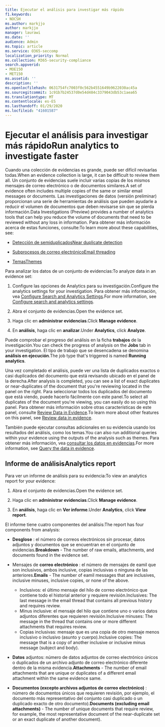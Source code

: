 ```yaml
---
title: Ejecutar el análisis para investigar más rápido
f1.keywords:
- NOCSH
ms.author: markjjo
author: markjjo
manager: laurawi
ms.date: ''
audience: Admin
ms.topic: article
ms.service: O365-seccomp
localization_priority: Normal
ms.collection: M365-security-compliance
search.appverid:
- MOE150
- MET150
ms.assetid: ''
description: ''
ms.openlocfilehash: 0631754fc7003f0c562b4551649b9622030ac45a
ms.sourcegitcommit: 1c91b7b24537d0e54d484c3379043db53c1aea65
ms.translationtype: MT
ms.contentlocale: es-ES
ms.lasthandoff: 01/29/2020
ms.locfileid: "41601587"
---
```

# <a name="run-analytics-to-investigate-faster"></a><span data-ttu-id="e49f5-102">Ejecutar el análisis para investigar más rápido</span><span class="sxs-lookup"><span data-stu-id="e49f5-102">Run analytics to investigate faster</span></span>

<span data-ttu-id="e49f5-103">Cuando una colección de evidencias es grande, puede ser difícil revisarlas todas.</span><span class="sxs-lookup"><span data-stu-id="e49f5-103">When an evidence collection is large, it can be difficult to review them all.</span></span> <span data-ttu-id="e49f5-104">Un conjunto de evidencias suele incluir varias copias de los mismos mensajes de correo electrónico o de documentos similares.</span><span class="sxs-lookup"><span data-stu-id="e49f5-104">A set of evidence often includes multiple copies of the same or similar email messages or documents.</span></span> <span data-ttu-id="e49f5-105">Las investigaciones de datos (versión preliminar) proporcionan una serie de herramientas de análisis que pueden ayudarle a reducir el volumen de documentos que deben revisarse sin que se pierda información.</span><span class="sxs-lookup"><span data-stu-id="e49f5-105">Data Investigations (Preview) provides a number of analytics tools that can help you reduce the volume of documents that need to be reviewed without any loss in information.</span></span> <span data-ttu-id="e49f5-106">Para obtener más información acerca de estas funciones, consulte:</span><span class="sxs-lookup"><span data-stu-id="e49f5-106">To learn more about these capabilities, see:</span></span>

- [<span data-ttu-id="e49f5-107">Detección de semiduplicados</span><span class="sxs-lookup"><span data-stu-id="e49f5-107">Near duplicate detection</span></span>](near-duplicates.md)

- [<span data-ttu-id="e49f5-108">Subprocesos de correo electrónico</span><span class="sxs-lookup"><span data-stu-id="e49f5-108">Email threading</span></span>](email-threading.md)

- [<span data-ttu-id="e49f5-109">Temas</span><span class="sxs-lookup"><span data-stu-id="e49f5-109">Themes</span></span>](themes.md)

<span data-ttu-id="e49f5-110">Para analizar los datos de un conjunto de evidencias:</span><span class="sxs-lookup"><span data-stu-id="e49f5-110">To analyze data in an evidence set:</span></span>

1. <span data-ttu-id="e49f5-111">Configure las opciones de Analytics para su investigación.</span><span class="sxs-lookup"><span data-stu-id="e49f5-111">Configure the analytics settings for your investigation.</span></span> <span data-ttu-id="e49f5-112">Para obtener más información, vea [Configure Search and Analytics Settings](configure-search-analytics-settings.md).</span><span class="sxs-lookup"><span data-stu-id="e49f5-112">For more information, see [Configure search and analytics settings](configure-search-analytics-settings.md).</span></span>

2. <span data-ttu-id="e49f5-113">Abra el conjunto de evidencias.</span><span class="sxs-lookup"><span data-stu-id="e49f5-113">Open the evidence set.</span></span>

3. <span data-ttu-id="e49f5-114">Haga clic en **administrar evidencias**.</span><span class="sxs-lookup"><span data-stu-id="e49f5-114">Click **Manage evidence**.</span></span>

4. <span data-ttu-id="e49f5-115">En **análisis**, haga clic en **analizar**.</span><span class="sxs-lookup"><span data-stu-id="e49f5-115">Under **Analytics**, click **Analyze**.</span></span>

<span data-ttu-id="e49f5-116">Puede comprobar el progreso del análisis en la ficha **trabajos** de la investigación.</span><span class="sxs-lookup"><span data-stu-id="e49f5-116">You can check the progress of analysis on the **Jobs** tab in your investigation.</span></span> <span data-ttu-id="e49f5-117">El tipo de trabajo que se desencadena se denomina **análisis en ejecución**.</span><span class="sxs-lookup"><span data-stu-id="e49f5-117">The job type that's triggered is named **Running analytics**.</span></span>

 <span data-ttu-id="e49f5-118">Una vez completado el análisis, puede ver una lista de duplicados exactos o casi duplicados del documento que está revisando ubicado en el panel de la derecha.</span><span class="sxs-lookup"><span data-stu-id="e49f5-118">After analysis is completed, you can see a list of exact duplicates or near-duplicates of the document that you're reviewing located in the panel on the right.</span></span> <span data-ttu-id="e49f5-119">Para seleccionar todos los duplicados del documento que está viendo, puede hacerlo fácilmente con este panel.</span><span class="sxs-lookup"><span data-stu-id="e49f5-119">To select all duplicates of the document you're viewing, you can easily do so using this panel.</span></span> <span data-ttu-id="e49f5-120">Para obtener más información sobre otras características de este panel, consulte [Review Data in Evidence](review-data-in-evidence.md).</span><span class="sxs-lookup"><span data-stu-id="e49f5-120">To learn more about other features on this panel, see [Review data in evidence](review-data-in-evidence.md).</span></span> 

<span data-ttu-id="e49f5-121">También puede ejecutar consultas adicionales en su evidencia usando los resultados del análisis, como los temas.</span><span class="sxs-lookup"><span data-stu-id="e49f5-121">You can also run additional queries within your evidence using the outputs of the analysis such as themes.</span></span> <span data-ttu-id="e49f5-122">Para obtener más información, vea [consultar los datos en evidencias](evidence-query.md).</span><span class="sxs-lookup"><span data-stu-id="e49f5-122">For more information, see [Query the data in evidence](evidence-query.md).</span></span>

## <a name="analytics-report"></a><span data-ttu-id="e49f5-123">Informe de análisis</span><span class="sxs-lookup"><span data-stu-id="e49f5-123">Analytics report</span></span>

<span data-ttu-id="e49f5-124">Para ver un informe de análisis para su evidencia:</span><span class="sxs-lookup"><span data-stu-id="e49f5-124">To view an analytics report for your evidence:</span></span>

1. <span data-ttu-id="e49f5-125">Abra el conjunto de evidencias.</span><span class="sxs-lookup"><span data-stu-id="e49f5-125">Open the evidence set.</span></span>

2. <span data-ttu-id="e49f5-126">Haga clic en **administrar evidencias**.</span><span class="sxs-lookup"><span data-stu-id="e49f5-126">Click **Manage evidence**.</span></span>

3. <span data-ttu-id="e49f5-127">En **análisis**, haga clic en **Ver informe**.</span><span class="sxs-lookup"><span data-stu-id="e49f5-127">Under **Analytics**, click **View report**.</span></span>

<span data-ttu-id="e49f5-128">El informe tiene cuatro componentes del análisis:</span><span class="sxs-lookup"><span data-stu-id="e49f5-128">The report has four components from analysis:</span></span>

- <span data-ttu-id="e49f5-129">**Desglose** : el número de correos electrónicos sin procesar, datos adjuntos y documentos que se encuentran en el conjunto de evidencias.</span><span class="sxs-lookup"><span data-stu-id="e49f5-129">**Breakdown** - The number of raw emails, attachments, and documents found in the evidence set.</span></span>

- <span data-ttu-id="e49f5-130">Mensajes de **correo electrónico** : el número de mensajes de eamil que son inclusivos, ambos inclusive, copias inclusivas o ninguna de las anteriores.</span><span class="sxs-lookup"><span data-stu-id="e49f5-130">**Emails** - The number of eamil messages that are inclusives, inclusive minuses, inclusive copies, or none of the above.</span></span>
   - <span data-ttu-id="e49f5-131">Inclusivos: el último mensaje del hilo de correo electrónico que contiene todo el historial anterior y requiere revisión.</span><span class="sxs-lookup"><span data-stu-id="e49f5-131">Inclusives: The last message in the email thread that contains all previous history and requires review.</span></span>
   - <span data-ttu-id="e49f5-132">Minus inclusive: el mensaje del hilo que contiene uno o varios datos adjuntos diferentes que requieren revisión.</span><span class="sxs-lookup"><span data-stu-id="e49f5-132">Inclusive minuses: The message in the thread that contains one or more different attachments that requires review.</span></span>
   - <span data-ttu-id="e49f5-133">Copias inclusivas: mensaje que es una copia de otro mensaje menos inclusivo o inclusivo (asunto y cuerpo).</span><span class="sxs-lookup"><span data-stu-id="e49f5-133">Inclusive copies: The message that is a copy of another inclusive or inclusive minus message (subject and body).</span></span>

- <span data-ttu-id="e49f5-134">**Datos** adjuntos: número de datos adjuntos de correo electrónico únicos o duplicados de un archivo adjunto de correo electrónico diferente dentro de la misma evidencia.</span><span class="sxs-lookup"><span data-stu-id="e49f5-134">**Attachments** - The number of email attachments that are unique or duplicates of a different email attachment within the same evidence same.</span></span>

- <span data-ttu-id="e49f5-135">**Documentos (excepto archivos adjuntos de correo electrónico)** : número de documentos únicos que requieren revisión, por ejemplo, el documento más representativo del conjunto casi duplicado o un duplicado exacto de otro documento).</span><span class="sxs-lookup"><span data-stu-id="e49f5-135">**Documents (excluding email attachments)** - The number of unique documents that require review, for example, the most representative document of the near-duplicate set or an exact duplicate of another document).</span></span>